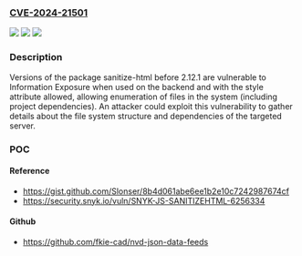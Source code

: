 ### [CVE-2024-21501](https://cve.mitre.org/cgi-bin/cvename.cgi?name=CVE-2024-21501)
![](https://img.shields.io/static/v1?label=Product&message=sanitize-html&color=blue)
![](https://img.shields.io/static/v1?label=Version&message=0%3C%202.12.1%20&color=brighgreen)
![](https://img.shields.io/static/v1?label=Vulnerability&message=Information%20Exposure&color=brighgreen)

### Description

Versions of the package sanitize-html before 2.12.1 are vulnerable to Information Exposure when used on the backend and with the style attribute allowed, allowing enumeration of files in the system (including project dependencies). An attacker could exploit this vulnerability to gather details about the file system structure and dependencies of the targeted server.

### POC

#### Reference
- https://gist.github.com/Slonser/8b4d061abe6ee1b2e10c7242987674cf
- https://security.snyk.io/vuln/SNYK-JS-SANITIZEHTML-6256334

#### Github
- https://github.com/fkie-cad/nvd-json-data-feeds

